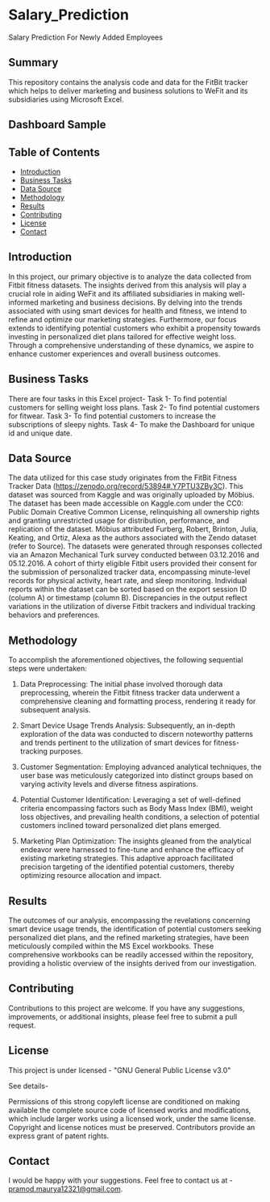# Salary_Prediction
Salary Prediction For Newly Added Employees

## Summary 

This repository contains the analysis code and data for the FitBit tracker which helps to deliver marketing and business solutions to WeFit and its subsidiaries using Microsoft Excel.

## Dashboard Sample



## Table of Contents

* [Introduction](#introduction)
* [Business Tasks](#business-tasks)
* [Data Source](#data-source)
* [Methodology](#methodology)
* [Results](#results) 
* [Contributing](#contributing)
* [License](#license)
* [Contact](#contact)
  
## Introduction

In this project, our primary objective is to analyze the data collected from Fitbit fitness datasets. The insights derived from this analysis will play a crucial role in aiding WeFit and its affiliated subsidiaries in making well-informed marketing and business decisions. By delving into the trends associated with using smart devices for health and fitness, we intend to refine and optimize our marketing strategies. Furthermore, our focus extends to identifying potential customers who exhibit a propensity towards investing in personalized diet plans tailored for effective weight loss. Through a comprehensive understanding of these dynamics, we aspire to enhance customer experiences and overall business outcomes.

## Business Tasks

There are four tasks in this Excel project-
Task 1- To find potential customers for selling weight loss plans.
Task 2- To find potential customers for fitwear.
Task 3- To find potential customers to increase the subscriptions of sleepy nights.
Task 4- To make the Dashboard for unique id and unique date.

## Data Source

The data utilized for this case study originates from the FitBit Fitness Tracker Data (https://zenodo.org/record/53894#.Y7PTU3ZBy3C). This dataset was sourced from Kaggle and was originally uploaded by Möbius. The dataset has been made accessible on Kaggle.com under the CC0: Public Domain Creative Common License, relinquishing all ownership rights and granting unrestricted usage for distribution, performance, and replication of the dataset. Möbius attributed Furberg, Robert, Brinton, Julia, Keating, and Ortiz, Alexa as the authors associated with the Zendo dataset (refer to Source).
The datasets were generated through responses collected via an Amazon Mechanical Turk survey conducted between 03.12.2016 and 05.12.2016. A cohort of thirty eligible Fitbit users provided their consent for the submission of personalized tracker data, encompassing minute-level records for physical activity, heart rate, and sleep monitoring. Individual reports within the dataset can be sorted based on the export session ID (column A) or timestamp (column B). Discrepancies in the output reflect variations in the utilization of diverse Fitbit trackers and individual tracking behaviors and preferences.

## Methodology

To accomplish the aforementioned objectives, the following sequential steps were undertaken:

1. Data Preprocessing:
   The initial phase involved thorough data preprocessing, wherein the Fitbit fitness tracker data underwent a comprehensive cleaning and formatting process, rendering it ready for subsequent analysis.

2. Smart Device Usage Trends Analysis:
   Subsequently, an in-depth exploration of the data was conducted to discern noteworthy patterns and trends pertinent to the utilization of smart devices for fitness-tracking purposes.
   
4. Customer Segmentation:
   Employing advanced analytical techniques, the user base was meticulously categorized into distinct groups based on varying activity levels and diverse fitness aspirations.
   
6. Potential Customer Identification:
   Leveraging a set of well-defined criteria encompassing factors such as Body Mass Index (BMI), weight loss objectives, and prevailing health conditions, a selection of potential customers inclined toward personalized diet plans emerged.

7. Marketing Plan Optimization:
   The insights gleaned from the analytical endeavor were harnessed to fine-tune and enhance the efficacy of existing marketing strategies. This adaptive approach facilitated precision targeting of the identified potential customers, thereby optimizing resource allocation and impact.

## Results

The outcomes of our analysis, encompassing the revelations concerning smart device usage trends, the identification of potential customers seeking personalized diet plans, and the refined marketing strategies, have been meticulously compiled within the MS Excel workbooks. These comprehensive workbooks can be readily accessed within the repository, providing a holistic overview of the insights derived from our investigation.

## Contributing

Contributions to this project are welcome. If you have any suggestions, improvements, or additional insights, please feel free to submit a pull request.

## License
This project is under licensed - "GNU General Public License v3.0"

See details- 

Permissions of this strong copyleft license are conditioned on making available the complete source code of licensed works and modifications, which include larger works using a licensed work, under the same license. Copyright and license notices must be preserved. Contributors provide an express grant of patent rights.

## Contact
I would be happy with your suggestions. Feel free to contact us at - pramod.maurya12321@gmail.com.
